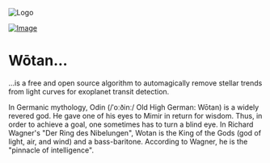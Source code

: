 ![Logo](https://raw.githubusercontent.com/hippke/wotan/master/logo_.png)

[![Image](https://img.shields.io/badge/documentation-%E2%9C%93-blue.svg)](https://wotan.readthedocs.io/en/latest/index.html)

# Wōtan...

...is a free and open source algorithm to automagically remove stellar trends from light curves for exoplanet transit detection.

In Germanic mythology, Odin (/ˈoːðinː/ Old High German: Wōtan) is a widely revered god. He gave one of his eyes to Mimir in return for wisdom. Thus, in order to achieve a goal, one sometimes has to turn a blind eye. In Richard Wagner's "Der Ring des Nibelungen", Wotan is the King of the Gods (god of light, air, and wind) and a bass-baritone. According to Wagner, he is the "pinnacle of intelligence".
